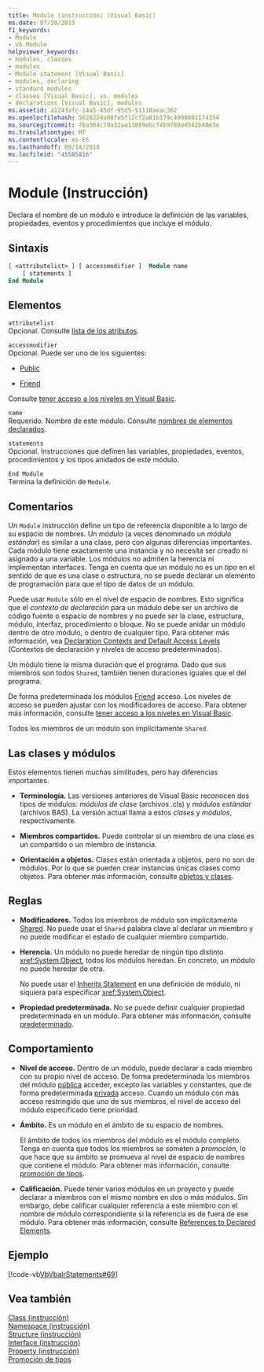 ```yaml
---
title: Module (instrucción) (Visual Basic)
ms.date: 07/20/2015
f1_keywords:
- Module
- vb.Module
helpviewer_keywords:
- modules, classes
- modules
- Module statement [Visual Basic]
- modules, declaring
- standard modules
- classes [Visual Basic], vs. modules
- declarations [Visual Basic], modules
ms.assetid: a1243afc-14a5-45df-95d5-51118aeac362
ms.openlocfilehash: 5628224a08fe5f12cf2a81b179c4998001174354
ms.sourcegitcommit: 76a304c79a32aa13889ebcf4b9789a4542b48e3e
ms.translationtype: MT
ms.contentlocale: es-ES
ms.lasthandoff: 09/14/2018
ms.locfileid: "45585816"
---
```

# <a name="module-statement"></a>Module (Instrucción)
Declara el nombre de un módulo e introduce la definición de las variables, propiedades, eventos y procedimientos que incluye el módulo.  
  
## <a name="syntax"></a>Sintaxis  
  
```vb 
[ <attributelist> ] [ accessmodifier ]  Module name  
    [ statements ]  
End Module  
```  
  
## <a name="parts"></a>Elementos  
 `attributelist`  
 Opcional. Consulte [lista de los atributos](../../../visual-basic/language-reference/statements/attribute-list.md).  
  
 `accessmodifier`  
 Opcional. Puede ser uno de los siguientes:  
  
-   [Public](../../../visual-basic/language-reference/modifiers/public.md)  
  
-   [Friend](../../../visual-basic/language-reference/modifiers/friend.md)  
  
 Consulte [tener acceso a los niveles en Visual Basic](../../../visual-basic/programming-guide/language-features/declared-elements/access-levels.md).  
  
 `name`  
 Requerido. Nombre de este módulo. Consulte [nombres de elementos declarados](../../../visual-basic/programming-guide/language-features/declared-elements/declared-element-names.md).  
  
 `statements`  
 Opcional. Instrucciones que definen las variables, propiedades, eventos, procedimientos y los tipos anidados de este módulo.  
  
 `End Module`  
 Termina la definición de `Module`.  
  
## <a name="remarks"></a>Comentarios  
 Un `Module` instrucción define un tipo de referencia disponible a lo largo de su espacio de nombres. Un *módulo* (a veces denominado un *módulo estándar*) es similar a una clase, pero con algunas diferencias importantes. Cada módulo tiene exactamente una instancia y no necesita ser creado ni asignado a una variable. Los módulos no admiten la herencia ni implementan interfaces. Tenga en cuenta que un módulo no es un *tipo* en el sentido de que es una clase o estructura, no se puede declarar un elemento de programación para que el tipo de datos de un módulo.  
  
 Puede usar `Module` sólo en el nivel de espacio de nombres. Esto significa que el *contexto de declaración* para un módulo debe ser un archivo de código fuente o espacio de nombres y no puede ser la clase, estructura, módulo, interfaz, procedimiento o bloque. No se puede anidar un módulo dentro de otro módulo, o dentro de cualquier tipo. Para obtener más información, vea [Declaration Contexts and Default Access Levels](../../../visual-basic/language-reference/statements/declaration-contexts-and-default-access-levels.md) (Contextos de declaración y niveles de acceso predeterminados).  
  
 Un módulo tiene la misma duración que el programa. Dado que sus miembros son todos `Shared`, también tienen duraciones iguales que el del programa.  
  
 De forma predeterminada los módulos [Friend](../../../visual-basic/language-reference/modifiers/friend.md) acceso. Los niveles de acceso se pueden ajustar con los modificadores de acceso. Para obtener más información, consulte [tener acceso a los niveles en Visual Basic](../../../visual-basic/programming-guide/language-features/declared-elements/access-levels.md).  
  
 Todos los miembros de un módulo son implícitamente `Shared`.  
  
## <a name="classes-and-modules"></a>Las clases y módulos  
 Estos elementos tienen muchas similitudes, pero hay diferencias importantes.  
  
-   **Terminología.** Las versiones anteriores de Visual Basic reconocen dos tipos de módulos: *módulos de clase* (archivos .cls) y *módulos estándar* (archivos BAS). La versión actual llama a estos *clases* y *módulos*, respectivamente.  
  
-   **Miembros compartidos.** Puede controlar si un miembro de una clase es un compartido o un miembro de instancia.  
  
-   **Orientación a objetos.** Clases están orientada a objetos, pero no son de módulos. Por lo que se pueden crear instancias únicas clases como objetos. Para obtener más información, consulte [objetos y clases](../../../visual-basic/programming-guide/language-features/objects-and-classes/index.md).  
  
## <a name="rules"></a>Reglas  
  
-   **Modificadores.** Todos los miembros de módulo son implícitamente [Shared](../../../visual-basic/language-reference/modifiers/shared.md). No puede usar el `Shared` palabra clave al declarar un miembro y no puede modificar el estado de cualquier miembro compartido.  
  
-   **Herencia.** Un módulo no puede heredar de ningún tipo distinto <xref:System.Object>, todos los módulos heredan. En concreto, un módulo no puede heredar de otra.  
  
     No puede usar el [Inherits Statement](../../../visual-basic/language-reference/statements/inherits-statement.md) en una definición de módulo, ni siquiera para especificar <xref:System.Object>.  
  
-   **Propiedad predeterminada.** No se puede definir cualquier propiedad predeterminada en un módulo. Para obtener más información, consulte [predeterminado](../../../visual-basic/language-reference/modifiers/default.md).  
  
## <a name="behavior"></a>Comportamiento  
  
-   **Nivel de acceso.** Dentro de un módulo, puede declarar a cada miembro con su propio nivel de acceso. De forma predeterminada los miembros del módulo [pública](../../../visual-basic/language-reference/modifiers/public.md) acceder, excepto las variables y constantes, que de forma predeterminada [privada](../../../visual-basic/language-reference/modifiers/private.md) acceso. Cuando un módulo con más acceso restringido que uno de sus miembros, el nivel de acceso del módulo especificado tiene prioridad.  
  
-   **Ámbito.** Es un módulo en el ámbito de su espacio de nombres.  
  
     El ámbito de todos los miembros del módulo es el módulo completo. Tenga en cuenta que todos los miembros se someten a *promoción*, lo que hace que su ámbito se promueva al nivel de espacio de nombres que contiene el módulo. Para obtener más información, consulte [promoción de tipos](../../../visual-basic/programming-guide/language-features/declared-elements/type-promotion.md).  
  
-   **Calificación.** Puede tener varios módulos en un proyecto y puede declarar a miembros con el mismo nombre en dos o más módulos. Sin embargo, debe calificar cualquier referencia a este miembro con el nombre de módulo correspondiente si la referencia es de fuera de ese módulo. Para obtener más información, consulte [References to Declared Elements](../../../visual-basic/programming-guide/language-features/declared-elements/references-to-declared-elements.md).  
  
## <a name="example"></a>Ejemplo  
 [!code-vb[VbVbalrStatements#69](../../../visual-basic/language-reference/error-messages/codesnippet/VisualBasic/module-statement_1.vb)]  
  
## <a name="see-also"></a>Vea también  
 [Class (instrucción)](../../../visual-basic/language-reference/statements/class-statement.md)  
 [Namespace (instrucción)](../../../visual-basic/language-reference/statements/namespace-statement.md)  
 [Structure (instrucción)](../../../visual-basic/language-reference/statements/structure-statement.md)  
 [Interface (instrucción)](../../../visual-basic/language-reference/statements/interface-statement.md)  
 [Property (instrucción)](../../../visual-basic/language-reference/statements/property-statement.md)  
 [Promoción de tipos](../../../visual-basic/programming-guide/language-features/declared-elements/type-promotion.md)
